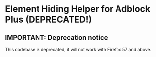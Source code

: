 Element Hiding Helper for Adblock Plus (DEPRECATED!)
====================================================

IMPORTANT: Deprecation notice
-----------------------------

This codebase is deprecated, it will not work with Firefox 57 and above.
